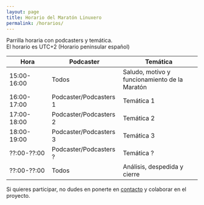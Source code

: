 ```yaml
---
layout: page
title: Horario del Maratón Linuxero
permalink: /horarios/
---
```


Parrilla horaria con podcasters y temática.  
El horario es UTC+2 (Horario peninsular español)


Hora         | Podcaster                 | Temática
------------ | ------------------------- | ------------------------------------------------------------
15:00-16:00  | Todos                     | Saludo, motivo y funcionamiento de la Maratón
16:00-17:00  | Podcaster/Podcasters 1    | Temática 1
17:00-18:00  | Podcaster/Podcasters 2    | Temática 2
18:00-19:00  | Podcaster/Podcasters 3    | Temática 3
??:00-??:00  | Podcaster/Podcasters ?    | Temática ?
??:00-??:00  | Todos                     | Análisis, despedida y cierre


Si quieres participar, no dudes en ponerte en [contacto](https://maratonlinuxero.github.io/about/) y colaborar en el proyecto.

